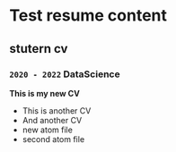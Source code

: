 # Test resume content
## stutern cv
### `2020 - 2022` DataScience
__This is my new CV__
- This is another CV
- And another CV
- new atom file
- second atom file
